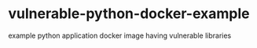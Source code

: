 # vulnerable-python-docker-example
example python application docker image having vulnerable libraries
